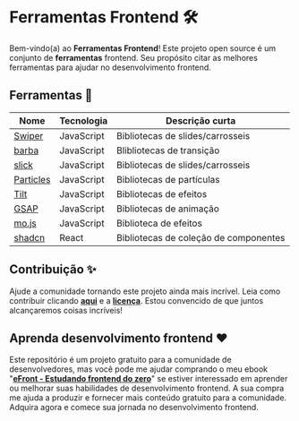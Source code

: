 # Ferramentas Frontend 🛠️

Bem-vindo(a) ao **Ferramentas Frontend**! Este projeto open source é um conjunto de **ferramentas** frontend. Seu propósito citar as melhores ferramentas para ajudar no desenvolvimento frontend.

## Ferramentas 🎉

| Nome | Tecnologia | Descrição curta |
| ------------- | ------------- | ------------- |
| [Swiper](https://swiperjs.com/) | JavaScript | Bibliotecas de slides/carrosseis |
| [barba](https://barba.js.org/) | JavaScript | Blibliotecas de transição |
| [slick](https://kenwheeler.github.io/slick/) | JavaScript | Bibliotecas de slides/carrosseis |
| [Particles](https://vincentgarreau.com/particles.js/) | JavaScript | Bibliotecas de partículas |
| [Tilt](https://gijsroge.github.io/tilt.js/) | JavaScript | Bibliotecas de efeitos |
| [GSAP](https://gsap.com/) | JavaScript | Bibliotecas de animação |
| [mo.js](https://mojs.github.io/) |JavaScript | Biblioteca de efeitos |
| [shadcn](https://ui.shadcn.com/) | React |  Bibliotecas de coleção de componentes |

## Contribuição ✨

Ajude a comunidade tornando este projeto ainda mais incrível. Leia como contribuir clicando **[aqui](https://github.com/iuricode/ferramentas-frontend/blob/main/CONTRIBUTING.md)** e a **[licença](https://github.com/iuricode/ferramentas-frontend/blob/main/LICENSE.md)**. Estou convencido de que juntos alcançaremos coisas incríveis!

## Aprenda desenvolvimento frontend ❤️

Este repositório é um projeto gratuito para a comunidade de desenvolvedores, mas você pode me ajudar comprando o meu ebook "**[eFront - Estudando frontend do zero](https://iuricode.com/efront)**" se estiver interessado em aprender ou melhorar suas habilidades de desenvolvimento frontend. A sua compra me ajuda a produzir e fornecer mais conteúdo gratuito para a comunidade. Adquira agora e comece sua jornada no desenvolvimento frontend.

